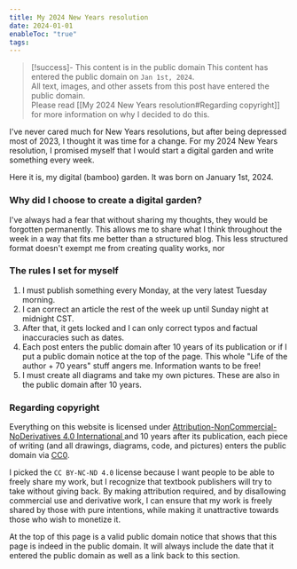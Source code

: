 ```yaml
---
title: My 2024 New Years resolution
date: 2024-01-01
enableToc: "true"
tags:
---
```

> [!success]- This content is in the public domain
> This content has entered the public domain on `Jan 1st, 2024`.\
> All text, images, and other assets from this post have entered the public domain.\
> Please read [[My 2024 New Years resolution#Regarding copyright]] for more information on why I decided to do this.

I've never cared much for New Years resolutions, but after being depressed most of 2023, I thought it was time for a change. For my 2024 New Years resolution, I promised myself that I would start a digital garden and write something every week.

Here it is, my digital (bamboo) garden. It was born on January 1st, 2024.

### Why did I choose to create a digital garden?
I've always had a fear that without sharing my thoughts, they would be forgotten permanently. This allows me to share what I think throughout the week in a way that fits me better than a structured blog. This less structured format doesn't exempt me from creating quality works, nor

### The rules I set for myself
1. I must publish something every Monday, at the very latest Tuesday morning.
2. I can correct an article the rest of the week up until Sunday night at midnight CST.
3. After that, it gets locked and I can only correct typos and factual inaccuracies such as dates.
4. Each post enters the public domain after 10 years of its publication or if I put a public domain notice at the top of the page. This whole "Life of the author + 70 years" stuff angers me. Information wants to be free!
5. I must create all diagrams and take my own pictures. These are also in the public domain after 10 years.

### Regarding copyright
Everything on this website is licensed under [Attribution-NonCommercial-NoDerivatives 4.0 International ](http://creativecommons.org/licenses/by-nc-nd/4.0/?ref=chooser-v1)and 10 years after its publication, each piece of writing (and all drawings, diagrams, code, and pictures) enters the public domain via [CC0](https://creativecommons.org/publicdomain/zero/1.0/).

I picked the `CC BY-NC-ND 4.0` license because I want people to be able to freely share my work, but I recognize that textbook publishers will try to take without giving back. By making attribution required, and by disallowing commercial use and derivative work, I can ensure that my work is freely shared by those with pure intentions, while making it unattractive towards those who wish to monetize it.

At the top of this page is a valid public domain notice that shows that this page is indeed in the public domain. It will always include the date that it entered the public domain as well as a link back to this section.